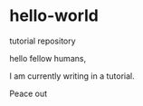 # hello-world
tutorial repository 

hello fellow humans,

I am currently writing in a tutorial.

Peace out
